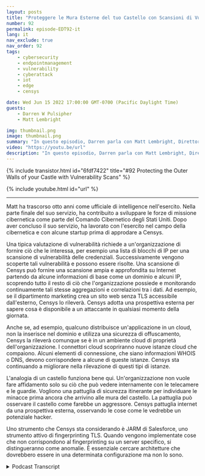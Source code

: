 ```yaml
---
layout: posts
title: "Proteggere le Mura Esterne del tuo Castello con Scansioni di Vulnerabilità"
number: 92
permalink: episode-EDT92-it
lang: it
nav_exclude: true
nav_order: 92
tags:
    - cybersecurity
    - endpointmanagement
    - vulnerability
    - cyberattack
    - iot
    - edge
    - censys

date: Wed Jun 15 2022 17:00:00 GMT-0700 (Pacific Daylight Time)
guests:
    - Darren W Pulsipher
    - Matt Lembright

img: thumbnail.png
image: thumbnail.png
summary: "In questo episodio, Darren parla con Matt Lembright, Direttore delle Applicazioni Federali di Censys, su come Censys valuta la superficie di attacco per i dispositivi connessi a Internet, consentendo alle organizzazioni di eliminare le vulnerabilità."
video: "https://youtu.be/url"
description: "In questo episodio, Darren parla con Matt Lembright, Direttore delle Applicazioni Federali di Censys, su come Censys valuta la superficie di attacco per i dispositivi connessi a Internet, consentendo alle organizzazioni di eliminare le vulnerabilità."
---
```


<div>
{% include transistor.html id="6fdf7422" title="#92 Protecting the Outer Walls of your Castle with Vulnerability Scans" %}

{% include youtube.html id="url" %}
</div>

---

Matt ha trascorso otto anni come ufficiale di intelligence nell'esercito. Nella parte finale del suo servizio, ha contribuito a sviluppare le forze di missione cibernetica come parte del Comando Cibernetico degli Stati Uniti. Dopo aver concluso il suo servizio, ha lavorato con l'esercito nel campo della cibernetica e con alcune startup prima di approdare a Censys.

Una tipica valutazione di vulnerabilità richiede a un'organizzazione di fornire ciò che le interessa, per esempio una lista di blocchi di IP per una scansione di vulnerabilità delle credenziali. Successivamente vengono scoperte tali vulnerabilità e possono essere risolte. Una scansione di Censys può fornire una scansione ampia e approfondita su Internet partendo da alcune informazioni di base come un dominio e alcuni IP, scoprendo tutto il resto di ciò che l'organizzazione possiede e monitorando continuamente tali stesse aggregazioni e correlazioni tra i dati. Ad esempio, se il dipartimento marketing crea un sito web senza TLS accessibile dall'esterno, Censys lo rileverà. Censys adotta una prospettiva esterna per sapere cosa è disponibile a un attaccante in qualsiasi momento della giornata.

Anche se, ad esempio, qualcuno distribuisce un'applicazione in un cloud, non la inserisce nel dominio e utilizza una sicurezza di offuscamento, Censys la rileverà comunque se è in un ambiente cloud di proprietà dell'organizzazione. I connettori cloud scopriranno nuove istanze cloud che compaiono. Alcuni elementi di connessione, che siano informazioni WHOIS o DNS, devono corrispondere a alcune di queste istanze. Censys sta continuando a migliorare nella rilevazione di questi tipi di istanze.

L'analogia di un castello funziona bene qui. Un'organizzazione non vuole fare affidamento solo su ciò che può vedere internamente con le telecamere e le guardie. Vogliono una pattuglia di sicurezza itinerante per individuare le minacce prima ancora che arrivino alle mura del castello. La pattuglia può osservare il castello come farebbe un aggressore. Censys pattuglia internet da una prospettiva esterna, osservando le cose come le vedrebbe un potenziale hacker.

Uno strumento che Censys sta considerando è JARM di Salesforce, uno strumento attivo di fingerprinting TLS. Quando vengono implementate cose che non corrispondono al fingerprinting su un server specifico, si distingueranno come anomalie. È essenziale cercare architetture che dovrebbero essere in una determinata configurazione ma non lo sono.



<details>
<summary> Podcast Transcript </summary>

<p></p>

</details>
